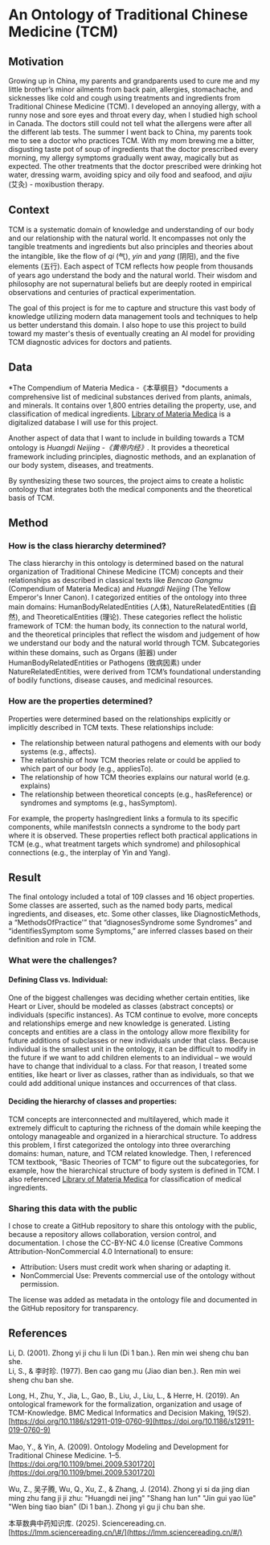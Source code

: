 # An Ontology of Traditional Chinese Medicine (TCM)

## Motivation

Growing up in China, my parents and grandparents used to cure me and my little brother’s minor ailments from back pain, allergies, stomachache, and sicknesses like cold and cough using treatments and ingredients from Traditional Chinese Medicine (TCM). I developed an annoying allergy, with a runny nose and sore eyes and throat every day, when I studied high school in Canada. The doctors still could not tell what the allergens were after all the different lab tests. The summer I went back to China, my parents took me to see a doctor who practices TCM. With my mom brewing me a bitter, disgusting taste pot of soup of ingredients that the doctor prescribed every morning, my allergy symptoms gradually went away, magically but as expected. The other treatments that the doctor prescribed were drinking hot water, dressing warm, avoiding spicy and oily food and seafood, and *aijiu* (艾灸) \- moxibustion therapy.

## Context

TCM is a systematic domain of knowledge and understanding of our body and our relationship with the natural world. It encompasses not only the tangible treatments and ingredients but also principles and theories about the intangible, like the flow of *qi* (气), *yin* and *yang* (阴阳), and the five elements (五行). Each aspect of TCM reflects how people from thousands of years ago understand the body and the natural world. Their wisdom and philosophy are not supernatural beliefs but are deeply rooted in empirical observations and centuries of practical experimentation.

The goal of this project is for me to capture and structure this vast body of knowledge utilizing modern data management tools and techniques to help us better understand this domain. I also hope to use this project to build toward my master's thesis of eventually creating an AI model for providing TCM diagnostic advices for doctors and patients. 

## Data

*The Compendium of Materia Medica \-《本草纲目》*documents a comprehensive list of medicinal substances derived from plants, animals, and minerals. It contains over 1,800 entries detailing the property, use, and classification of medical ingredients. [Library of Materia Medica](https://lmm.sciencereading.cn/#/) is a digitalized database I will use for this project.

Another aspect of data that I want to include in building towards a TCM ontology is *Huangdi Neijing \-《黄帝内经》.* It provides a theoretical framework including principles, diagnostic methods, and an explanation of our body system, diseases, and treatments. 

By synthesizing these two sources, the project aims to create a holistic ontology that integrates both the medical components and the theoretical basis of TCM.

## Method

### How is the class hierarchy determined?

The class hierarchy in this ontology is determined based on the natural organization of Traditional Chinese Medicine (TCM) concepts and their relationships as described in classical texts like *Bencao Gangmu* (Compendium of Materia Medica) and *Huangdi Neijing* (The Yellow Emperor's Inner Canon). I categorized entities of the ontology into three main domains: HumanBodyRelatedEntities (人体), NatureRelatedEntities (自然), and TheoreticalEntities (理论). These categories reflect the holistic framework of TCM: the human body, its connection to the natural world, and the theoretical principles that reflect the wisdom and judgement of how we understand our body and the natural world through TCM. Subcategories within these domains, such as Organs (脏器) under HumanBodyRelatedEntities or Pathogens (致病因素) under NatureRelatedEntities, were derived from TCM’s foundational understanding of bodily functions, disease causes, and medicinal resources. 

### How are the properties determined?

Properties were determined based on the relationships explicitly or implicitly described in TCM texts. These relationships include:

* The relationship between natural pathogens and elements with our body systems (e.g., affects).  
* The relationship of how TCM theories relate or could be applied to which part of our body (e.g., appliesTo).  
* The relationship of how TCM theories explains our natural world (e.g. explains)  
* The relationship between theoretical concepts (e.g., hasReference) or syndromes and symptoms (e.g., hasSymptom).

For example, the property hasIngredient links a formula to its specific components, while manifestsIn connects a syndrome to the body part where it is observed. These properties reflect both practical applications in TCM (e.g., what treatment targets which syndrome) and philosophical connections (e.g., the interplay of Yin and Yang).

## Result

The final ontology included a total of 109 classes and 16 object properties. Some classes are asserted, such as the named body parts, medical ingredients, and diseases, etc. Some other classes, like DiagnosticMethods, a “MethodsOfPractice'” that “diagnosesSyndrome some Syndromes” and “identifiesSymptom some Symptoms,” are inferred classes based on their definition and role in TCM. 

### What were the challenges?

#### Defining Class vs. Individual:

One of the biggest challenges was deciding whether certain entities, like Heart or Liver, should be modeled as classes (abstract concepts) or individuals (specific instances). As TCM continue to evolve, more concepts and relationships emerge and new knowledge is generated. Listing concepts and entities are a class in the ontology allow more flexibility for future additions of subclasses or new individuals under that class. Because individual is the smallest unit in the ontology, it can be difficult to modify in the future if we want to add children elements to an individual – we would have to change that individual to a class. For that reason, I treated some entities, like heart or liver as classes, rather than as individuals, so that we could add additional unique instances and occurrences of that class. 

#### Deciding the hierarchy of classes and properties:

TCM concepts are interconnected and multilayered, which made it extremely difficult to capturing the richness of the domain while keeping the ontology manageable and organized in a hierarchical structure. To address this problem, I first categorized the ontology into three overarching domains: human, nature, and TCM related knowledge. Then, I referenced TCM textbook, “Basic Theories of TCM” to figure out the subcategories, for example, how the hierarchical structure of body system is defined in TCM. I also referenced [Library of Materia Medica](https://lmm.sciencereading.cn/#/) for classification of medical ingredients. 

### Sharing this data with the public

I chose to create a GitHub repository to share this ontology with the public, because a repository allows collaboration, version control, and documentation. I chose the CC-BY-NC 4.0 license (Creative Commons Attribution-NonCommercial 4.0 International) to ensure:

* Attribution: Users must credit work when sharing or adapting it.  
* NonCommercial Use: Prevents commercial use of the ontology without permission. 

The license was added as metadata in the ontology file and documented in the GitHub repository for transparency.

## 

## 

## References

Li, D. (2001). Zhong yi ji chu li lun (Di 1 ban.). Ren min wei sheng chu ban she.  
Li, S., & 李时珍. (1977). Ben cao gang mu (Jiao dian ben.). Ren min wei sheng chu ban she.

Long, H., Zhu, Y., Jia, L., Gao, B., Liu, J., Liu, L., & Herre, H. (2019). An ontological framework for the formalization, organization and usage of TCM-Knowledge. BMC Medical Informatics and Decision Making, 19(S2). [https://doi.org/10.1186/s12911-019-0760-9](https://doi.org/10.1186/s12911-019-0760-9)   
‌  
Mao, Y., & Yin, A. (2009). Ontology Modeling and Development for Traditional Chinese Medicine. 1–5. [https://doi.org/10.1109/bmei.2009.5301720](https://doi.org/10.1109/bmei.2009.5301720)

‌Wu, Z., 吴子腾, Wu, Q., Xu, Z., & Zhang, J. (2014). Zhong yi si da jing dian ming zhu fang ji ji zhu: "Huangdi nei jing" "Shang han lun" "Jin gui yao lüe" "Wen bing tiao bian" (Di 1 ban.). Zhong yi gu ji chu ban she. 

‌本草数典中药知识库. (2025). Sciencereading.cn. [https://lmm.sciencereading.cn/\#/](https://lmm.sciencereading.cn/#/) 


